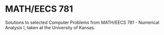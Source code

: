 # MATH/EECS 781
Solutions to selected Computer Problems from MATH/EECS 781 - Numerical Analysis I, taken at the University of Kansas.
